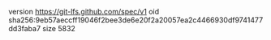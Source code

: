 version https://git-lfs.github.com/spec/v1
oid sha256:9eb57aeccff19046f2bee3de6e20f2a20057ea2c4466930df9741477dd3faba7
size 5832
